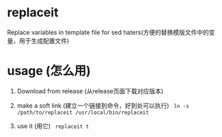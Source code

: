 # replaceit
Replace variables in template file for sed haters(方便的替换模版文件中的变量，用于生成配置文件)

# usage (怎么用)

1. Download from release (从release页面下载对应版本)
   
2. make a soft link (建立一个链接到命令，好到处可以执行)
    ` ln -s /path/to/replaceit /usr/local/bin/replaceit`
   
3. use it (用它)
    ` replaceit t`